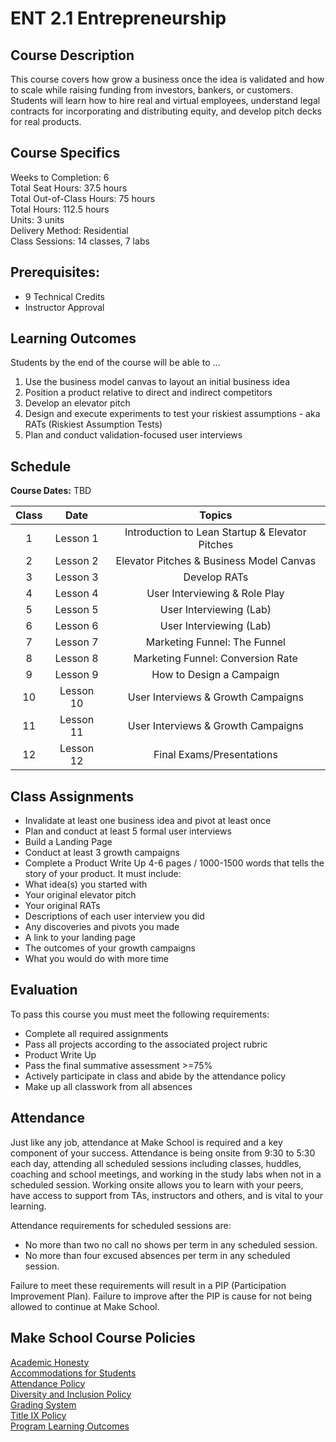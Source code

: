 # ENT 2.1 Entrepreneurship

## Course Description

This course covers how grow a business once the idea is validated and how to scale while raising funding from investors, bankers, or customers. Students will learn how to hire real and virtual employees, understand legal contracts for incorporating and distributing equity, and develop pitch decks for real products.

## Course Specifics

Weeks to Completion:  6 <br>
Total Seat Hours:  37.5 hours <br>
Total Out-of-Class Hours: 75 hours <br>
Total Hours: 112.5 hours <br>
Units:  3 units <br>
Delivery Method:  Residential <br>
Class Sessions:  14 classes, 7 labs

## Prerequisites:  

- 9 Technical Credits
- Instructor Approval

## Learning Outcomes

Students by the end of the course will be able to ...

1. Use the business model canvas to layout an initial business idea
1. Position a product relative to direct and indirect competitors
1. Develop an elevator pitch
1. Design and execute experiments to test your riskiest assumptions - aka RATs (Riskiest Assumption Tests)
1. Plan and conduct validation-focused user interviews

## Schedule

**Course Dates:** TBD

| Class |          Date          |                 Topics                  |
|:-----:|:----------------------:|:---------------------------------------:|
|  1 |  Lesson 1                         | Introduction to Lean Startup & Elevator Pitches |
|  2 |  Lesson 2     | Elevator Pitches & Business Model Canvas |
|  3 |  Lesson 3    | Develop RATs |
|  4 |  Lesson 4                     | User Interviewing & Role Play|
|  5 |  Lesson 5                        | User Interviewing (Lab) |
|  6 |  Lesson 6                     | User Interviewing (Lab) |
|  7 |  Lesson 7                        | Marketing Funnel: The Funnel |
|  8 |  Lesson 8                     | Marketing Funnel: Conversion Rate |
|  9 |  Lesson 9                        | How to Design a Campaign |
| 10 |  Lesson 10                        | User Interviews & Growth Campaigns |
| 11 |  Lesson 11                           | User Interviews & Growth Campaigns |  
| 12 |  Lesson 12                   | Final Exams/Presentations |


## Class Assignments
- Invalidate at least one business idea and pivot at least once
- Plan and conduct at least 5 formal user interviews
- Build a Landing Page
- Conduct at least 3 growth campaigns
- Complete a Product Write Up 4-6 pages / 1000-1500 words that tells the story of your product. It must include:
 - What idea(s) you started with
 - Your original elevator pitch
 - Your original RATs
 - Descriptions of each user interview you did
 - Any discoveries and pivots you made
 - A link to your landing page
 - The outcomes of your growth campaigns
 - What you would do with more time

## Evaluation
To pass this course you must meet the following requirements:

- Complete all required assignments
- Pass all projects according to the associated project rubric
 - Product Write Up
- Pass the final summative assessment >=75%
- Actively participate in class and abide by the attendance policy
- Make up all classwork from all absences

## Attendance
Just like any job, attendance at Make School is required and a key component of your success. Attendance is being onsite from 9:30 to 5:30 each day, attending all scheduled sessions including classes, huddles, coaching and school meetings, and working in the study labs when not in a scheduled session. Working onsite allows you to learn with your peers, have access to support from TAs, instructors and others, and is vital to your learning.

Attendance requirements for scheduled sessions are:
- No more than two no call no shows per term in any scheduled session.
- No more than four excused absences per term in any scheduled session.

Failure to meet these requirements will result in a PIP (Participation Improvement Plan).  Failure to improve after the PIP is cause for not being allowed to continue at Make School.


## Make School Course Policies

[Academic Honesty](https://make.sc/academic-honesty)<br>
[Accommodations for Students](https://make.sc/accommodations-for-students)<br>
[Attendance Policy](https://make.sc/attendance-policy)  
[Diversity and Inclusion Policy](https://make.sc/diversity-and-inclusion-policy)<br>
[Grading System](https://make.sc/grading-system)
<br>
[Title IX Policy](https://make.sc/title-ix-policy)<br>
[Program Learning Outcomes](https://make.sc/program-learning-outcomes)
